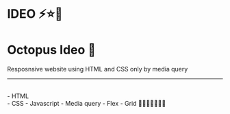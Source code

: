 # IDEO ⚡⭐🔆
# Octopus Ideo 🐙
 Resposnsive website using HTML and CSS only by media query
 <hr />
<br>
- HTML <br>
- CSS
- Javascript
- Media query
- Flex
- Grid
🔳🔳🔳🔳🔳🔳🔳
